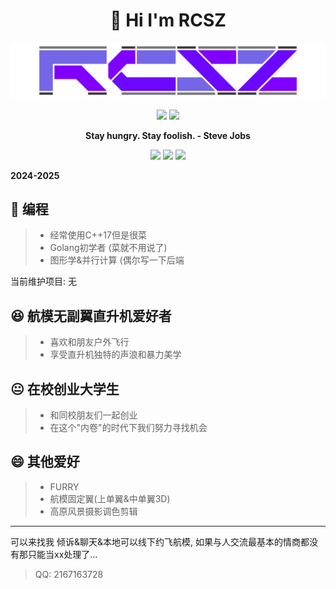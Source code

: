 <h1 align="center">👋 Hi I'm RCSZ</h1>
<img src="assets/rcszlogo_v2.1.png" alt="RCSZ">

<p align="center">
  <img src="https://github-readme-stats.vercel.app/api?username=RCSZC&show_icons=true&theme=radical"/>
  <img src="https://github-readme-stats.vercel.app/api/top-langs/?username=RCSZC&theme=radical&layout=compact"/>
</p>

<p align="center">
<strong> Stay hungry. Stay foolish. - Steve Jobs </strong>
</p>

<p align="center">
<img src="https://img.shields.io/badge/C++-17-red?style=for-the-badge&logo=c%2B%2B"/>
<img src="https://img.shields.io/badge/Go-1.21-cyan?style=for-the-badge&logo=go"/>
<img src="https://img.shields.io/badge/GLSL-4.6-orange?style=for-the-badge&logo=opengl"/>
</p>

__2024-2025__
## 🐠 编程
> - 经常使用C++17但是很菜
> - Golang初学者 (菜就不用说了)
> - 图形学&并行计算 (偶尔写一下后端

当前维护项目: 无

## 😆 航模无副翼直升机爱好者
> - 喜欢和朋友户外飞行
> - 享受直升机独特的声浪和暴力美学

## 😐 在校创业大学生
> - 和同校朋友们一起创业
> - 在这个"内卷"的时代下我们努力寻找机会

## 😄 其他爱好
> - FURRY
> - 航模固定翼(上单翼&中单翼3D)
> - 高原风景摄影调色剪辑
---

可以来找我 倾诉&聊天&本地可以线下约飞航模, 如果与人交流最基本的情商都没有那只能当xx处理了...
> QQ: 2167163728
